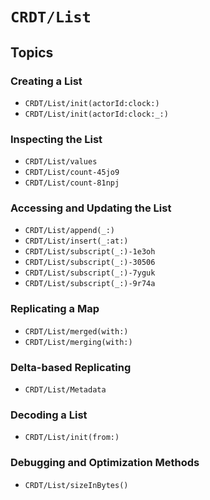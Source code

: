 # ``CRDT/List``

## Topics

### Creating a List

- ``CRDT/List/init(actorId:clock:)``
- ``CRDT/List/init(actorId:clock:_:)``

### Inspecting the List

- ``CRDT/List/values``
- ``CRDT/List/count-45jo9``
- ``CRDT/List/count-81npj``

### Accessing and Updating the List

- ``CRDT/List/append(_:)``
- ``CRDT/List/insert(_:at:)``
- ``CRDT/List/subscript(_:)-1e3oh``
- ``CRDT/List/subscript(_:)-30506``
- ``CRDT/List/subscript(_:)-7yguk``
- ``CRDT/List/subscript(_:)-9r74a``

### Replicating a Map

- ``CRDT/List/merged(with:)``
- ``CRDT/List/merging(with:)``

### Delta-based Replicating

- ``CRDT/List/Metadata``

### Decoding a List

- ``CRDT/List/init(from:)``

### Debugging and Optimization Methods

- ``CRDT/List/sizeInBytes()``

